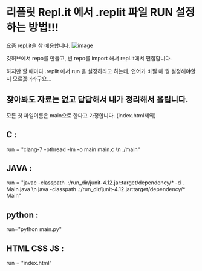 # 리플릿 Repl.it 에서 .replit 파일 RUN 설정하는 방법!!!


요즘 repl.it을 참 애용합니다.
![image](https://pbs.twimg.com/profile_images/1181584215818637318/5PSC29ff_400x400.jpg)

깃허브에서 repo를 만들고,
빈 repo를 import 해서 repl.it에서 편집합니다.

하지만 할 때마다 .replit 에서 run 을 설정하라고 하는데,
언어가 바뀔 때 뭘 설정해야할 지 모르겠더라구요...


## 찾아봐도 자료는 없고 답답해서 내가 정리해서 올립니다.

모든 첫 파일이름은 main으로 한다고 가정합니다. (index.html제외)

## C :
run = "clang-7 -pthread -lm -o main main.c \n ./main"

## JAVA :
run = "javac -classpath .:/run_dir/junit-4.12.jar:target/dependency/* -d . Main.java \n java -classpath .:/run_dir/junit-4.12.jar:target/dependency/* Main"

## python :
run="python main.py"

## HTML CSS JS :
run = "index.html"


